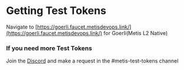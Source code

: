 # Getting Test Tokens

Navigate to [https://goerli.faucet.metisdevops.link/](https://goerli.faucet.metisdevops.link/) for Goerli(Metis L2 Native)

### If you need more Test Tokens <a href="#_z98tmu8zem2" id="_z98tmu8zem2"></a>

Join the [Discord](https://discord.gg/S3SmrCFZ) and make a request in the #metis-test-tokens channel

